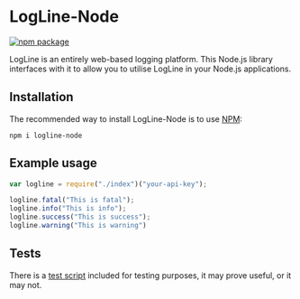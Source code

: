 # LogLine-Node

[![npm package](https://nodei.co/npm/logline-node.png?downloads=true&downloadRank=true&stars=true)](https://nodei.co/npm/logline-node)

LogLine is an entirely web-based logging platform. This Node.js library interfaces with it to allow you to utilise LogLine in your Node.js applications.

## Installation
The recommended way to install LogLine-Node is to use [NPM](http://npmjs.org):

```
npm i logline-node
```

## Example usage

```js
var logline = require("./index")("your-api-key");

logline.fatal("This is fatal");
logline.info("This is info");
logline.success("This is success");
logline.warning("This is warning")
```

## Tests

There is a [test script](autofill.js) included for testing purposes, it may prove useful, or it may not.